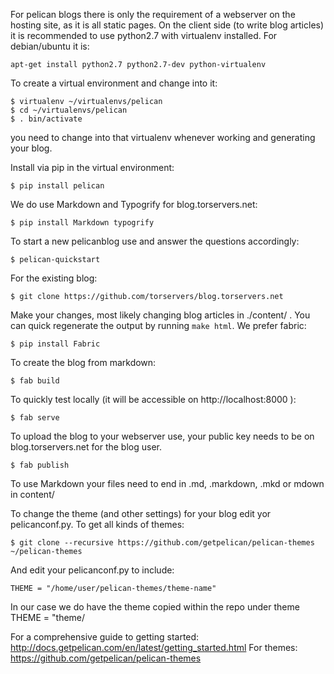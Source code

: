 For pelican blogs there is only the requirement of a webserver on the hosting site, as it is all static pages.
On the client side (to write blog articles) it is recommended to use python2.7 with virtualenv installed.
For debian/ubuntu it is:

    apt-get install python2.7 python2.7-dev python-virtualenv 

To create a virtual environment and change into it:

    $ virtualenv ~/virtualenvs/pelican
    $ cd ~/virtualenvs/pelican
    $ . bin/activate

you need to change into that virtualenv whenever working and generating your blog.

Install via pip in the virtual environment:

    $ pip install pelican

We do use Markdown and Typogrify for blog.torservers.net:

    $ pip install Markdown typogrify

To start a new pelicanblog use and answer the questions accordingly:
    
    $ pelican-quickstart

For the existing blog:

    $ git clone https://github.com/torservers/blog.torservers.net
    
Make your changes, most likely changing blog articles in ./content/ . You can quick regenerate the output by running `make html`. We prefer fabric:

    $ pip install Fabric

To create the blog from markdown:

    $ fab build

To quickly test locally (it will be accessible on http://localhost:8000 ):

    $ fab serve
 
To upload the blog to your webserver use, your public key needs to be on blog.torservers.net for the blog user.

    $ fab publish

To use Markdown your files need to end in .md, .markdown, .mkd or mdown in content/

To change the theme (and other settings) for your blog edit yor pelicanconf.py.
To get all kinds of themes:

    $ git clone --recursive https://github.com/getpelican/pelican-themes ~/pelican-themes

And edit your pelicanconf.py to include:

    THEME = "/home/user/pelican-themes/theme-name"

In our case we do have the theme copied within the repo under theme
THEME = "theme/


For a comprehensive guide to getting started:
http://docs.getpelican.com/en/latest/getting_started.html
For themes:
https://github.com/getpelican/pelican-themes
